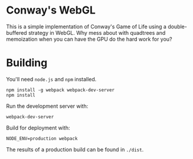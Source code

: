 # Conway's WebGL

This is a simple implementation of Conway's Game of Life using a double-buffered
strategy in WebGL.  Why mess about with quadtrees and memoization when you can
have the GPU do the hard work for you?

# Building

You'll need `node.js` and `npm` installed.

    npm install -g webpack webpack-dev-server
    npm install

Run the development server with:

    webpack-dev-server

Build for deployment with:

    NODE_ENV=production webpack

The results of a production build can be found in `./dist`.
